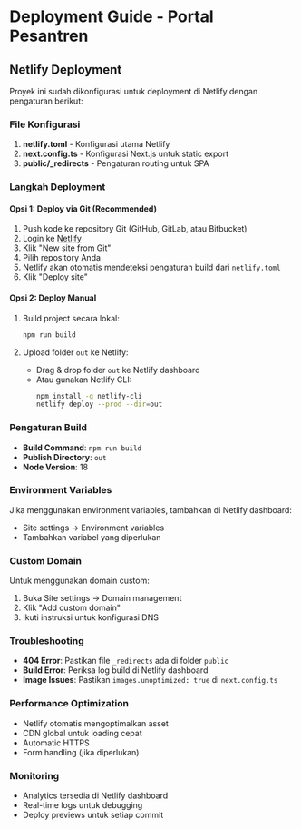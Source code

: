 # Deployment Guide - Portal Pesantren

## Netlify Deployment

Proyek ini sudah dikonfigurasi untuk deployment di Netlify dengan pengaturan berikut:

### File Konfigurasi

1. **netlify.toml** - Konfigurasi utama Netlify
2. **next.config.ts** - Konfigurasi Next.js untuk static export
3. **public/_redirects** - Pengaturan routing untuk SPA

### Langkah Deployment

#### Opsi 1: Deploy via Git (Recommended)

1. Push kode ke repository Git (GitHub, GitLab, atau Bitbucket)
2. Login ke [Netlify](https://netlify.com)
3. Klik "New site from Git"
4. Pilih repository Anda
5. Netlify akan otomatis mendeteksi pengaturan build dari `netlify.toml`
6. Klik "Deploy site"

#### Opsi 2: Deploy Manual

1. Build project secara lokal:
   ```bash
   npm run build
   ```

2. Upload folder `out` ke Netlify:
   - Drag & drop folder `out` ke Netlify dashboard
   - Atau gunakan Netlify CLI:
     ```bash
     npm install -g netlify-cli
     netlify deploy --prod --dir=out
     ```

### Pengaturan Build

- **Build Command**: `npm run build`
- **Publish Directory**: `out`
- **Node Version**: 18

### Environment Variables

Jika menggunakan environment variables, tambahkan di Netlify dashboard:
- Site settings → Environment variables
- Tambahkan variabel yang diperlukan

### Custom Domain

Untuk menggunakan domain custom:
1. Buka Site settings → Domain management
2. Klik "Add custom domain"
3. Ikuti instruksi untuk konfigurasi DNS

### Troubleshooting

- **404 Error**: Pastikan file `_redirects` ada di folder `public`
- **Build Error**: Periksa log build di Netlify dashboard
- **Image Issues**: Pastikan `images.unoptimized: true` di `next.config.ts`

### Performance Optimization

- Netlify otomatis mengoptimalkan asset
- CDN global untuk loading cepat
- Automatic HTTPS
- Form handling (jika diperlukan)

### Monitoring

- Analytics tersedia di Netlify dashboard
- Real-time logs untuk debugging
- Deploy previews untuk setiap commit